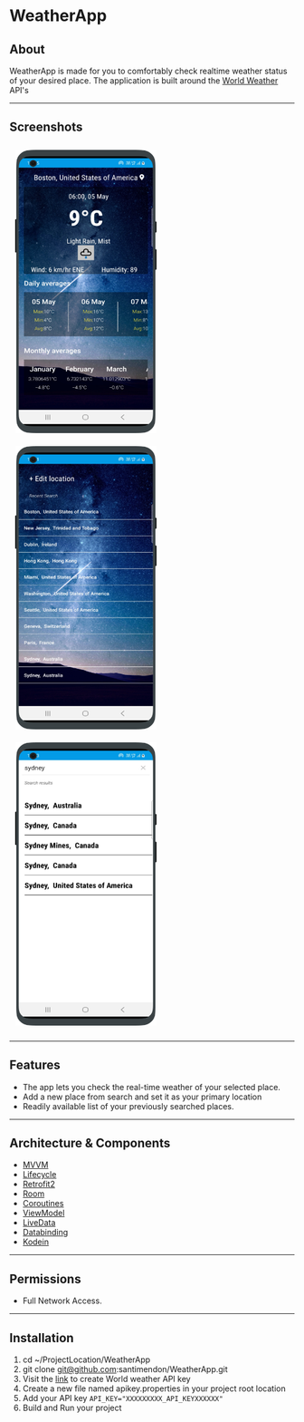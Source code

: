 # WeatherApp
## About
WeatherApp is made for you to comfortably check realtime weather status of your desired place. The application is built around the [World Weather](https://www.worldweatheronline.com/) API's

------

## Screenshots

<img src="https://github.com/santimendon/WeatherApp/blob/master/screenshots/dashboard.png" width="250" height="500" hspace=10 vspace=10>

<img src="https://github.com/santimendon/WeatherApp/blob/master/screenshots/recent_search.png" width="250" height="500" hspace=10 vspace=10>

<img src="https://github.com/santimendon/WeatherApp/blob/master/screenshots/search.png" width="250" height="500" hspace=10 vspace=10>

------

## Features
* The app lets you check the real-time weather of your selected place.
* Add a new place from search and set it as your primary location
* Readily available list of your previously searched places.

------

## Architecture & Components
* [MVVM](https://developer.android.com/jetpack/guide?gclid=CjwKCAjwv_iEBhASEiwARoemvJYflm0CSMY1cN5BjXlWgWirIJ38AlmxyIDzt3KtzzB_ZmB-kegx-RoCvYQQAvD_BwE&gclsrc=aw.ds)
* [Lifecycle](https://developer.android.com/topic/libraries/architecture/lifecycle)
* [Retrofit2](https://square.github.io/retrofit/)
* [Room](https://developer.android.com/jetpack/androidx/releases/room)
* [Coroutines](https://developer.android.com/kotlin/coroutines)
* [ViewModel](https://developer.android.com/topic/libraries/architecture/viewmodel)
* [LiveData](https://developer.android.com/topic/libraries/architecture/livedata)
* [Databinding](https://developer.android.com/topic/libraries/data-binding)
* [Kodein](https://kodein.org/Kodein-DI/index.html?latest/android)

------

## Permissions
* Full Network Access.

------

## Installation
1. cd ~/ProjectLocation/WeatherApp
2. git clone git@github.com:santimendon/WeatherApp.git
3. Visit the [link](https://www.worldweatheronline.com/developer/) to create World weather API key
4. Create a new file named apikey.properties in your project root location
5. Add your API key
```API_KEY="XXXXXXXXX_API_KEYXXXXXX"```
6. Build and Run your project
